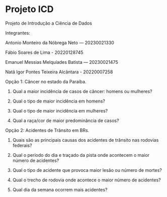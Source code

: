 # Projeto ICD
 Projeto de Introdução a Ciência de Dados

Integrantes: 

Antonio Monteiro da Nóbrega Neto — 20230021330

Fábio Soares de Lima - 20220128745

Emanuel Messias Melquíades Batista — 20230021475

Natã Igor Pontes Teixeira Alcântara - 20220007258

Opção 1: Câncer no estado da Paraíba.

1. Qual a maior incidência de casos de câncer: homens ou mulheres?

2. Qual o tipo de maior incidência em homens?

3. Qual o tipo de maior incidência em mulheres?

4. Qual a raça/cor de maior predominância de casos?

Opção 2: Acidentes de Trânsito em BRs.

1. Quais são as principais causas dos acidentes de trânsito nas rodovias federais?

2. Qual o período do dia e traçado da pista onde acontecem o maior número de acidentes?

3. Qual o tipo de acidente que provoca maior lesão ou número de mortes?

4. Qual o trecho de rodovia onde acontece o maior número de acidentes?

5. Qual dia da semana ocorrem mais acidentes?